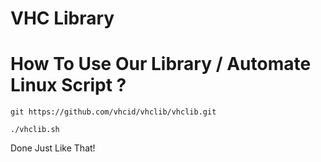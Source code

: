 # VHC Library

# How To Use Our Library / Automate Linux Script ?

```
git https://github.com/vhcid/vhclib/vhclib.git

./vhclib.sh

```

Done Just Like That!
